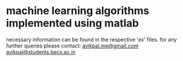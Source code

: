 machine learning algorithms implemented using matlab
=======================================================
necessary information can be found in the respective 'ex' files. 
for any further queries please contact: avikpal.me@gmail.com
                                        avikpal@students.becs.ac.in

